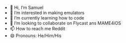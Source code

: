 - 👋 Hi, I’m Samuel
- 👀 I’m interested in making emulators
- 🌱 I’m currently learning how to code
- 💞️ I’m looking to collaborate on Flycast ans MAME4iOS
- 📫 How to reach me Reddit
- 😄 Pronouns: He/Him/His

<!---
Samuel525432/Samuel525432 is a ✨ special ✨ repository because its `README.md` (this file) appears on your GitHub profile.
You can click the Preview link to take a look at your changes.
--->
